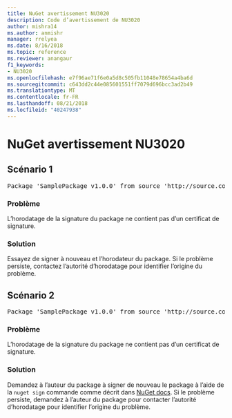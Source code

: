 ```yaml
---
title: NuGet avertissement NU3020
description: Code d’avertissement de NU3020
author: mishra14
ms.author: anmishr
manager: rrelyea
ms.date: 8/16/2018
ms.topic: reference
ms.reviewer: anangaur
f1_keywords:
- NU3020
ms.openlocfilehash: e7f96ae71f6e0a5d8c505fb11048e78654a4ba6d
ms.sourcegitcommit: c643dd2c44e085601551ff7079d696bcc3ad2b49
ms.translationtype: MT
ms.contentlocale: fr-FR
ms.lasthandoff: 08/21/2018
ms.locfileid: "40247938"
---
```

# <a name="nuget-warning-nu3020"></a>NuGet avertissement NU3020

## <a name="scenario-1"></a>Scénario 1

<pre>Package 'SamplePackage v1.0.0' from source 'http://source.com/index.json': The timestamp does not have a signing certificate.</pre>

### <a name="issue"></a>Problème

L’horodatage de la signature du package ne contient pas d’un certificat de signature.


### <a name="solution"></a>Solution

Essayez de signer à nouveau et l’horodateur du package. Si le problème persiste, contactez l’autorité d’horodatage pour identifier l’origine du problème.



## <a name="scenario-2"></a>Scénario 2

<pre>Package 'SamplePackage v1.0.0' from source 'http://source.com/index.json': The primary signature's timestamp does not have a signing certificate.</pre>

### <a name="issue"></a>Problème

L’horodatage de la signature du package ne contient pas d’un certificat de signature.


### <a name="solution"></a>Solution

Demandez à l’auteur du package à signer de nouveau le package à l’aide de la `nuget sign` commande comme décrit dans [NuGet docs](https://docs.microsoft.com/en-us/nuget/create-packages/sign-a-package). Si le problème persiste, demandez à l’auteur du package pour contacter l’autorité d’horodatage pour identifier l’origine du problème.


